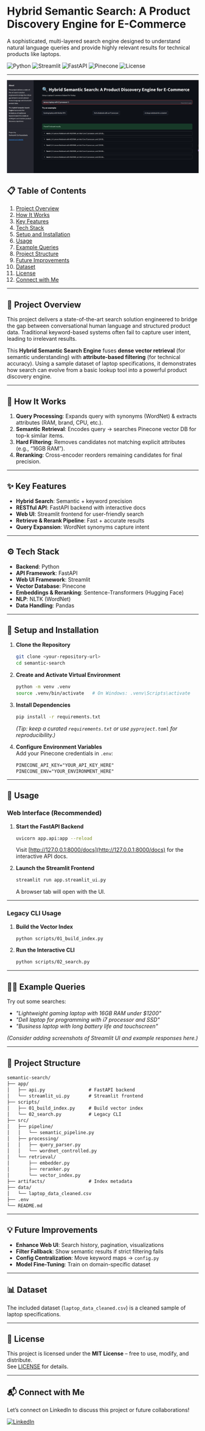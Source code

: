 # Hybrid Semantic Search: A Product Discovery Engine for E-Commerce

A sophisticated, multi-layered search engine designed to understand natural language queries and provide highly relevant results for technical products like laptops.

![Python](https://img.shields.io/badge/Python-3.10+-blue?style=for-the-badge&logo=python)
![Streamlit](https://img.shields.io/badge/Streamlit-UI-red?style=for-the-badge&logo=streamlit)
![FastAPI](https://img.shields.io/badge/FastAPI-API-green?style=for-the-badge&logo=fastapi)
![Pinecone](https://img.shields.io/badge/Pinecone-Vector_DB-orange?style=for-the-badge&logo=pinecone)
![License](https://img.shields.io/badge/License-MIT-purple?style=for-the-badge)

---
![PROJECT UI Screenshot](app_ui.png)

## 📋 Table of Contents
1. [Project Overview](#-project-overview)
2. [How It Works](#-how-it-works)
3. [Key Features](#-key-features)
4. [Tech Stack](#-tech-stack)
5. [Setup and Installation](#-setup-and-installation)
6. [Usage](#-usage)
7. [Example Queries](#-example-queries)
8. [Project Structure](#-project-structure)
9. [Future Improvements](#-future-improvements)
10. [Dataset](#-dataset)
11. [License](#-license)
12. [Connect with Me](#-connect-with-me)

---

## 🚀 Project Overview

This project delivers a state-of-the-art search solution engineered to bridge the gap between conversational human language and structured product data. Traditional keyword-based systems often fail to capture user intent, leading to irrelevant results.  

This **Hybrid Semantic Search Engine** fuses **dense vector retrieval** (for semantic understanding) with **attribute-based filtering** (for technical accuracy). Using a sample dataset of laptop specifications, it demonstrates how search can evolve from a basic lookup tool into a powerful product discovery engine.

---

## 🔎 How It Works

1. **Query Processing**: Expands query with synonyms (WordNet) & extracts attributes (RAM, brand, CPU, etc.).
2. **Semantic Retrieval**: Encodes query → searches Pinecone vector DB for top-k similar items.
3. **Hard Filtering**: Removes candidates not matching explicit attributes (e.g., “16GB RAM”).
4. **Reranking**: Cross-encoder reorders remaining candidates for final precision.

---

## ✨ Key Features

- **Hybrid Search**: Semantic + keyword precision  
- **RESTful API**: FastAPI backend with interactive docs  
- **Web UI**: Streamlit frontend for user-friendly search  
- **Retrieve & Rerank Pipeline**: Fast + accurate results  
- **Query Expansion**: WordNet synonyms capture intent  

---

## ⚙️ Tech Stack

- **Backend**: Python  
- **API Framework**: FastAPI  
- **Web UI Framework**: Streamlit  
- **Vector Database**: Pinecone  
- **Embeddings & Reranking**: Sentence-Transformers (Hugging Face)  
- **NLP**: NLTK (WordNet)  
- **Data Handling**: Pandas  

---

## 🔧 Setup and Installation

1. **Clone the Repository**
   ```bash
   git clone <your-repository-url>
   cd semantic-search
   ```

2. **Create and Activate Virtual Environment**
   ```bash
   python -m venv .venv
   source .venv/bin/activate   # On Windows: .venv\Scripts\activate
   ```

3. **Install Dependencies**
   ```bash
   pip install -r requirements.txt
   ```
   *(Tip: keep a curated `requirements.txt` or use `pyproject.toml` for reproducibility.)*

4. **Configure Environment Variables**  
   Add your Pinecone credentials in `.env`:
   ```env
   PINECONE_API_KEY="YOUR_API_KEY_HERE"
   PINECONE_ENV="YOUR_ENVIRONMENT_HERE"
   ```

---

## 🚀 Usage

### Web Interface (Recommended)

1. **Start the FastAPI Backend**
   ```bash
   uvicorn app.api:app --reload
   ```
   Visit [http://127.0.0.1:8000/docs](http://127.0.0.1:8000/docs) for the interactive API docs.

2. **Launch the Streamlit Frontend**
   ```bash
   streamlit run app.streamlit_ui.py
   ```
   A browser tab will open with the UI.

---

### Legacy CLI Usage

1. **Build the Vector Index**
   ```bash
   python scripts/01_build_index.py
   ```

2. **Run the Interactive CLI**
   ```bash
   python scripts/02_search.py
   ```

---

## 🧑‍💻 Example Queries

Try out some searches:

- *"Lightweight gaming laptop with 16GB RAM under $1200"*  
- *"Dell laptop for programming with i7 processor and SSD"*  
- *"Business laptop with long battery life and touchscreen"*  

*(Consider adding screenshots of Streamlit UI and example responses here.)*

---

## 📂 Project Structure

```
semantic-search/
├── app/
│   ├── api.py                # FastAPI backend
│   └── streamlit_ui.py       # Streamlit frontend
├── scripts/
│   ├── 01_build_index.py     # Build vector index
│   └── 02_search.py          # Legacy CLI
├── src/
│   ├── pipeline/
│   │   └── semantic_pipeline.py
│   ├── processing/
│   │   ├── query_parser.py
│   │   └── wordnet_controlled.py
│   └── retrieval/
│       ├── embedder.py
│       ├── reranker.py
│       └── vector_index.py
├── artifacts/                # Index metadata
├── data/
│   └── laptop_data_cleaned.csv
├── .env
└── README.md
```

---

## 💡 Future Improvements

- **Enhance Web UI**: Search history, pagination, visualizations  
- **Filter Fallback**: Show semantic results if strict filtering fails  
- **Config Centralization**: Move keyword maps → `config.py`  
- **Model Fine-Tuning**: Train on domain-specific dataset  

---

## 📊 Dataset

The included dataset (`laptop_data_cleaned.csv`) is a cleaned sample of laptop specifications.  

---

## 📜 License

This project is licensed under the **MIT License** – free to use, modify, and distribute.  
See [LICENSE](LICENSE) for details.  

---

## 📬 Connect with Me

Let’s connect on LinkedIn to discuss this project or future collaborations!

[![LinkedIn](https://img.shields.io/badge/LinkedIn-Yashwanth-blue?style=for-the-badge&logo=linkedin)]([https://www.linkedin.com/in/your-linkedin-profile/](https://www.linkedin.com/in/yashwanth-kasarabada-ba4265258/))

